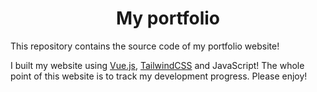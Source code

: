 <div align="center">
    <h1>My portfolio</h1>
</div>

This repository contains the source code of my portfolio website!

I built my website using [Vue.js](https://vuejs.org/), [TailwindCSS](https://tailwindcss.com/) and JavaScript!
The whole point of this website is to track my development progress. Please enjoy!